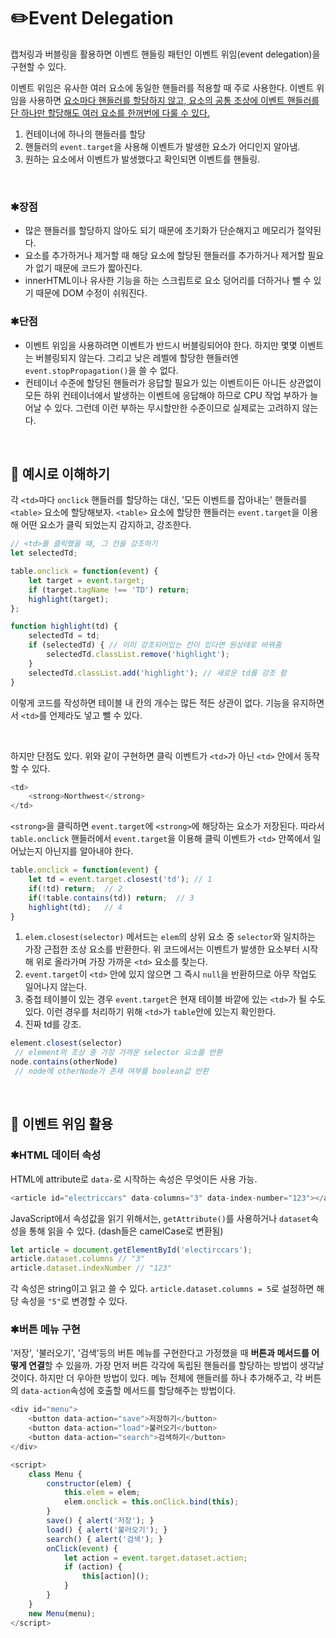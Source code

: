 # ✏️Event Delegation
캡처링과 버블링을 활용하면 이벤트 핸들링 패턴인 이벤트 위임(event delegation)을 구현할 수 있다.

이벤트 위임은 유사한 여러 요소에 동일한 핸들러를 적용할 때 주로 사용한다. 이벤트 위임을 사용하면 <ins>요소마다 핸들러를 할당하지 않고, 요소의 공통 조상에 이벤트 핸들러를 단 하나만 할당해도 여러 요소를 한꺼번에 다룰 수 있다.</ins>

1. 컨테이너에 하나의 핸들러를 할당
2. 핸들러의 `event.target`을 사용해 이벤트가 발생한 요소가 어디인지 알아냄.
3. 원하는 요소에서 이벤트가 발생했다고 확인되면 이벤트를 핸들링.
   
<br>

### ✱장점
- 많은 핸들러를 할당하지 않아도 되기 때문에 초기화가 단순해지고 메모리가 절약된다.
- 요소를 추가하거나 제거할 때 해당 요소에 할당된 핸들러를 추가하거나 제거할 필요가 없기 때문에 코드가 짧아진다.
- innerHTML이나 유사한 기능을 하는 스크립트로 요소 덩어리를 더하거나 뺄 수 있기 때문에 DOM 수정이 쉬워진다.
  
### ✱단점
- 이벤트 위임을 사용하려면 이벤트가 반드시 버블링되어야 한다. 하지만 몇몇 이벤트는 버블링되지 않는다. 그리고 낮은 레벨에 할당한 핸들러엔 `event.stopPropagation()`을 쓸 수 없다.
- 컨테이너 수준에 할당된 핸들러가 응답할 필요가 있는 이벤트이든 아니든 상관없이 모든 하위 컨테이너에서 발생하는 이벤트에 응답해야 하므로 CPU 작업 부하가 늘어날 수 있다. 그런데 이런 부하는 무시할만한 수준이므로 실제로는 고려하지 않는다.

<br>

## 📌 예시로 이해하기

각 `<td>`마다 `onclick` 핸들러를 할당하는 대신, '모든 이벤트를 잡아내는' 핸들러를 `<table>` 요소에 할당해보자. `<table>` 요소에 할당한 핸들러는 `event.target`을 이용해 어떤 요소가 클릭 되었는지 감지하고, 강조한다.

```javascript
// <td>를 클릭했을 때, 그 칸을 강조하기
let selectedTd;

table.onclick = function(event) {
    let target = event.target; 
    if (target.tagName !== 'TD') return;
    highlight(target); 
};

function highlight(td) {
    selectedTd = td;
    if (selectedTd) { // 이미 강조되어있는 칸이 있다면 원상태로 바꿔줌
        selectedTd.classList.remove('highlight');
    }
    selectedTd.classList.add('highlight'); // 새로운 td를 강조 함
}
```
이렇게 코드를 작성하면 테이블 내 칸의 개수는 많든 적든 상관이 없다. 기능을 유지하면서 `<td>`를 언제라도 넣고 뺄 수 있다.

<br>

하지만 단점도 있다. 위와 같이 구현하면 클릭 이벤트가 `<td>`가 아닌 `<td>` 안에서 동작할 수 있다. 
```javascript
<td>
    <strong>Northwest</strong>
</td>
```
`<strong>`을 클릭하면 `event.target`에 `<strong>`에 해당하는 요소가 저장된다. 따라서 `table.onclick` 핸들러에서 `event.target`을 이용해 클릭 이벤트가 `<td>` 안쪽에서 일어났는지 아닌지를 알아내야 한다.

```javascript
table.onclick = function(event) {
    let td = event.target.closest('td'); // 1
    if(!td) return;  // 2
    if(!table.contains(td)) return;  // 3
    highlight(td);   // 4
}
```
1. `elem.closest(selector)` 메서드는 `elem`의 상위 요소 중 `selector`와 일치하는 가장 근접한 조상 요소를 반환한다. 위 코드에서는 이벤트가 발생한 요소부터 시작해 위로 올라가며 가장 가까운 `<td>` 요소를 찾는다.
2. `event.target`이 `<td>` 안에 있지 않으면 그 즉시 `null`을 반환하므로 아무 작업도 일어나지 않는다.
3. 중첩 테이블이 있는 경우 `event.target`은 현재 테이블 바깥에 있는 `<td>`가 될 수도 있다. 이런 경우를 처리하기 위해 `<td>`가 `table`안에 있는지 확인한다.
4. 진짜 td를 강조.

```javascript
element.closest(selector)
 // element의 조상 중 가장 가까운 selector 요소를 반환
node.contains(otherNode)
 // node에 otherNode가 존재 여부를 boolean값 반환
```
<br>

## 📌 이벤트 위임 활용 
### ✱HTML 데이터 속성
HTML에 attribute로 `data-`로 시작하는 속성은 무엇이든 사용 가능.
```javascript
<article id="electriccars" data-columns="3" data-index-number="123"></article>
```

JavaScript에서 속성값을 읽기 위해서는, `getAttribute()`를 사용하거나 `dataset`속성을 통해 읽을 수 있다. (dash들은 camelCase로 변환됨)
```javascript
let article = document.getElementById('electirccars');
article.dataset.columns // "3"
article.dataset.indexNumber // "123"
```
각 속성은 string이고 읽고 쓸 수 있다. `article.dataset.columns = 5`로 설정하면 해당 속성을 `"5"`로 변경할 수 있다.

### ✱버튼 메뉴 구현
'저장', '불러오기', '검색'등의 버튼 메뉴를 구현한다고 가정했을 때 **버튼과 메서드를 어떻게 연결**할 수 있을까. 가장 먼저 버튼 각각에 독립된 핸들러를 할당하는 방법이 생각날 것이다. 하지만 더 우아한 방법이 있다. 메뉴 전체에 핸들러를 하나 추가해주고, 각 버튼의 `data-action`속성에 호출할 메서드를 할당해주는 방법이다.
```javascript
<div id="menu">
    <button data-action="save">저장하기</button>
    <button data-action="load">불러오기</button>
    <button data-action="search">검색하기</button>
</div>

<script>
    class Menu {
        constructor(elem) {
            this.elem = elem;
            elem.onclick = this.onClick.bind(this);
        }
        save() { alert('저장'); }
        load() { alert('불러오기'); }
        search() { alert('검색'); }
        onClick(event) {
            let action = event.target.dataset.action;
            if (action) {
                this[action]();
            }
        }
    }
    new Menu(menu);
</script>
```